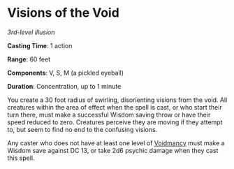# Visions of the Void
*3rd-level illusion*

**Casting Time**: 1 action

**Range**: 60 feet

**Components**: V, S, M (a pickled eyeball)

**Duration**: Concentration, up to 1 minute

You create a 30 foot radius of swirling, disorienting visions from the void. All creatures within the area of effect when the spell is cast, or who start their turn there, must make a successful Wisdom saving throw or have their speed reduced to zero. Creatures perceive they are moving if they attempt to, but seem to find no end to the confusing visions.

Any caster who does not have at least one level of [Voidmancy](/Classes/Wizard/Voidmancy.md) must make a Wisdom save against DC 13, or take 2d6 psychic damage when they cast this spell.